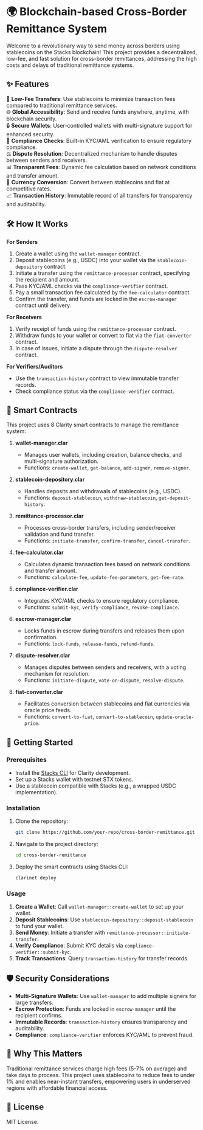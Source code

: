 # 🌍 Blockchain-based Cross-Border Remittance System

Welcome to a revolutionary way to send money across borders using stablecoins on the Stacks blockchain! This project provides a decentralized, low-fee, and fast solution for cross-border remittances, addressing the high costs and delays of traditional remittance systems.

## ✨ Features

💸 **Low-Fee Transfers**: Use stablecoins to minimize transaction fees compared to traditional remittance services.  
🌐 **Global Accessibility**: Send and receive funds anywhere, anytime, with blockchain security.  
🔒 **Secure Wallets**: User-controlled wallets with multi-signature support for enhanced security.  
📜 **Compliance Checks**: Built-in KYC/AML verification to ensure regulatory compliance.  
⚖️ **Dispute Resolution**: Decentralized mechanism to handle disputes between senders and receivers.  
📊 **Transparent Fees**: Dynamic fee calculation based on network conditions and transfer amount.  
🔄 **Currency Conversion**: Convert between stablecoins and fiat at competitive rates.  
📈 **Transaction History**: Immutable record of all transfers for transparency and auditability.

## 🛠 How It Works

**For Senders**  
1. Create a wallet using the `wallet-manager` contract.  
2. Deposit stablecoins (e.g., USDC) into your wallet via the `stablecoin-depository` contract.  
3. Initiate a transfer using the `remittance-processor` contract, specifying the recipient and amount.  
4. Pass KYC/AML checks via the `compliance-verifier` contract.  
5. Pay a small transaction fee calculated by the `fee-calculator` contract.  
6. Confirm the transfer, and funds are locked in the `escrow-manager` contract until delivery.

**For Receivers**  
1. Verify receipt of funds using the `remittance-processor` contract.  
2. Withdraw funds to your wallet or convert to fiat via the `fiat-converter` contract.  
3. In case of issues, initiate a dispute through the `dispute-resolver` contract.

**For Verifiers/Auditors**  
- Use the `transaction-history` contract to view immutable transfer records.  
- Check compliance status via the `compliance-verifier` contract.

## 📑 Smart Contracts

This project uses 8 Clarity smart contracts to manage the remittance system:

1. **wallet-manager.clar**  
   - Manages user wallets, including creation, balance checks, and multi-signature authorization.  
   - Functions: `create-wallet`, `get-balance`, `add-signer`, `remove-signer`.

2. **stablecoin-depository.clar**  
   - Handles deposits and withdrawals of stablecoins (e.g., USDC).  
   - Functions: `deposit-stablecoin`, `withdraw-stablecoin`, `get-deposit-history`.

3. **remittance-processor.clar**  
   - Processes cross-border transfers, including sender/receiver validation and fund transfer.  
   - Functions: `initiate-transfer`, `confirm-transfer`, `cancel-transfer`.

4. **fee-calculator.clar**  
   - Calculates dynamic transaction fees based on network conditions and transfer amount.  
   - Functions: `calculate-fee`, `update-fee-parameters`, `get-fee-rate`.

5. **compliance-verifier.clar**  
   - Integrates KYC/AML checks to ensure regulatory compliance.  
   - Functions: `submit-kyc`, `verify-compliance`, `revoke-compliance`.

6. **escrow-manager.clar**  
   - Locks funds in escrow during transfers and releases them upon confirmation.  
   - Functions: `lock-funds`, `release-funds`, `refund-funds`.

7. **dispute-resolver.clar**  
   - Manages disputes between senders and receivers, with a voting mechanism for resolution.  
   - Functions: `initiate-dispute`, `vote-on-dispute`, `resolve-dispute`.

8. **fiat-converter.clar**  
   - Facilitates conversion between stablecoins and fiat currencies via oracle price feeds.  
   - Functions: `convert-to-fiat`, `convert-to-stablecoin`, `update-oracle-price`.

## 🚀 Getting Started

### Prerequisites
- Install the [Stacks CLI](https://docs.stacks.co/stacks-101/clarity) for Clarity development.  
- Set up a Stacks wallet with testnet STX tokens.  
- Use a stablecoin compatible with Stacks (e.g., a wrapped USDC implementation).

### Installation
1. Clone the repository:  
   ```bash
   git clone https://github.com/your-repo/cross-border-remittance.git
   ```
2. Navigate to the project directory:  
   ```bash
   cd cross-border-remittance
   ```
3. Deploy the smart contracts using Stacks CLI:  
   ```bash
   clarinet deploy
   ```

### Usage
1. **Create a Wallet**: Call `wallet-manager::create-wallet` to set up your wallet.  
2. **Deposit Stablecoins**: Use `stablecoin-depository::deposit-stablecoin` to fund your wallet.  
3. **Send Money**: Initiate a transfer with `remittance-processor::initiate-transfer`.  
4. **Verify Compliance**: Submit KYC details via `compliance-verifier::submit-kyc`.  
5. **Track Transactions**: Query `transaction-history` for transfer records.

## 🛡️ Security Considerations
- **Multi-Signature Wallets**: Use `wallet-manager` to add multiple signers for large transfers.  
- **Escrow Protection**: Funds are locked in `escrow-manager` until the recipient confirms.  
- **Immutable Records**: `transaction-history` ensures transparency and auditability.  
- **Compliance**: `compliance-verifier` enforces KYC/AML to prevent fraud.

## 🌟 Why This Matters
Traditional remittance services charge high fees (5-7% on average) and take days to process. This project uses stablecoins to reduce fees to under 1% and enables near-instant transfers, empowering users in underserved regions with affordable financial access.

## 📜 License
MIT License.